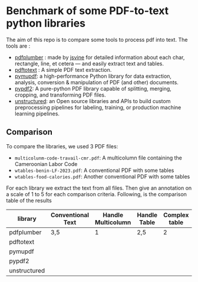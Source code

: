 # Benchmark of some PDF-to-text python libraries
The aim of this repo is to compare some tools to process pdf into text.
The tools are :
- [pdfplumber](https://github.com/jsvine/pdfplumber) : made by [jsvine](https://github.com/jsvine) for detailed information about each char, rectangle, line, et cetera — and easily extract text and tables.
- [pdftotext](https://pypi.org/project/pdftotext/) : A simple PDF text extraction.
- [pymupdf](https://pymupdf.readthedocs.io/en/latest/): a high-performance Python library for data extraction, analysis, conversion & manipulation of PDF (and other) documents.
- [pypdf2](https://pypi.org/project/PyPDF2/): A pure-python PDF library capable of splitting, merging, cropping, and transforming PDF files.
- [unstructured](https://github.com/Unstructured-IO/unstructured): an Open source libraries and APIs to build custom preprocessing pipelines for labeling, training, or production machine learning pipelines.

## Comparison
To compare the libraries, we used 3 PDF files:
- `multicolunm-code-travail-cmr.pdf`: A multicolumn file containing the Cameroonian Labor Code
- `wtables-benin-LF-2023.pdf`: A conventional PDF with some tables
- `wtables-food-calories.pdf`: Another conventional PDF with some tables

For each library we extract the text from all files. Then give an annotation on a scale of 1 to 5 for each comparison criteria.
Following, is the comparison table of the results

| library      | Conventional Text | Handle Multicolumn | Handle Table | Complex table |
| ------------ | ----------------- | ------------------ | ------------ | ------------- |
| pdfplumber   | 3,5               | 1                  | 2,5          | 2             |
| pdftotext    |                   |                    |              |               |
| pymupdf      |                   |                    |              |               |
| pypdf2       |                   |                    |              |               |
| unstructured |                   |                    |              |               |

